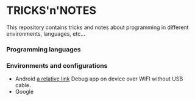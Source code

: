 # TRICKS'n'NOTES

This repository contains tricks and notes about programming in different environments, languages, etc...

### Programming languages

### Environments and configurations

* Android
  [a relative link](android/debug_over_wifi.md) Debug app on device over WIFI without USB cable.
* Google
